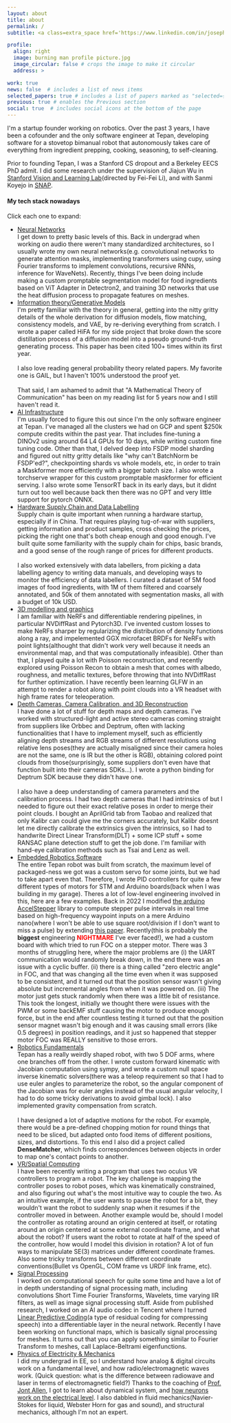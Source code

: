 ```yaml
---
layout: about
title: about
permalink: /
subtitle: <a class=extra_space href='https://www.linkedin.com/in/joseph-junzhe-zhu-38023113b/'>Linkedin</a> <a class=extra_space href='https://scholar.google.com/citations?user=ss3SR9YAAAAJ&hl=en'>Google Scholar</a> <a class=extra_space href='https://github.com/JunzheJosephZhu'>Github</a> <a href=# class="collapsible extra_space">Wechat</a> <a class="content">josephz2000</a> 

profile:
  align: right
  image: burning man profile picture.jpg
  image_circular: false # crops the image to make it circular
  address: >

work: true
news: false  # includes a list of news items
selected_papers: true # includes a list of papers marked as "selected={true}"
previous: true # enables the Previous section
social: true  # includes social icons at the bottom of the page
---
```

I'm a startup founder working on robotics. Over the past 3 years, I have been a cofounder and the only software engineer at Tepan, developing software for a stovetop bimanual robot that autonomously takes care of everything from ingredient prepping, cooking, seasoning, to self-cleaning.

Prior to founding Tepan, I was a Stanford CS dropout and a Berkeley EECS PhD admit. I did some research under the supervision of Jiajun Wu in <a href="https://svl.stanford.edu/">Stanford Vision and Learning Lab</a>(directed by Fei-Fei Li), and with Sanmi Koyejo in <a href="https://ilwiki.stanford.edu/doku.php?id=snap-servers:snap-servers">SNAP</a>.

#### My tech stack nowadays
 Click each one to expand:
- <a href="#neural-networks" class="collapsible">Neural Networks</a>
  <span class="content" style=""><br>
  I get down to pretty basic levels of this. Back in undergrad when working on audio there weren't many standardized architectures, so I usually wrote my own neural networks(e.g. convolutional networks to generate attention masks, implementing transformers using cupy, using Fourier transforms to implement convolutions, recursive RNNs, inference for WaveNets). Recently, things I've been doing include making a custom promptable segmentation model for food ingredients based on ViT Adapter in Detectron2, and training 3D networks that use the heat diffusion process to propagate features on meshes. 
  <br></span>
- <a href="#generative-models" class="collapsible">Information theory/Generative Models</a>
  <span class="content" style=""><br>
  I'm pretty familiar with the theory in general, getting into the nitty gritty details of the whole derivation for diffusion models, flow matching, consistency models, and VAE, by re-deriving everything from scratch. I wrote a paper called HiFA for my side project that broke down the score distillation process of a diffusion model into a pseudo ground-truth generating process. This paper has been cited 100+ times within its first year.
  <br><br>
  I also love reading general probability theory related papers. My favorite one is GAIL, but I haven't 100% understood the proof yet.
  <br><br>
  That said, I am ashamed to admit that "A Mathematical Theory of Communication" has been on my reading list for 5 years now and I still haven't read it.
  <br></span>
- <a href="#ai-infra" class="collapsible">AI Infrastructure</a>
  <span class="content" style=""><br>
  I'm usually forced to figure this out since I'm the only software engineer at Tepan. I've managed all the clusters we had on GCP and spent $250k compute credits within the past year. That includes fine-tuning a DINOv2 using around 64 L4 GPUs for 10 days, while writing custom fine tuning code. Other than that, I delved deep into FSDP model sharding and figured out nitty gritty details like "why can't BatchNorm be FSDP'ed?", checkpointing shards vs whole models, etc, in order to train a Maskformer more efficiently with a bigger batch size. I also wrote a torchserve wrapper for this custom promptable maskformer for efficient serving. I also wrote some TensorRT back in its early days, but it didnt turn out too well because back then there was no GPT and very little support for pytorch ONNX.
  <br></span>
- <a href="#supply-chain" class="collapsible">Hardware Supply Chain and Data Labelling</a>
  <span class="content" style=""><br>
  Supply chain is quite important when running a hardware startup, especially if in China. That requires playing tug-of-war with suppliers, getting information and product samples, cross checking the prices, picking the right one that's both cheap enough and good enough. I've built quite some familiarity with the supply chain for chips, basic brands, and a good sense of the rough range of prices for different products.
  <br><br>
  I also worked extensively with data labellers, from picking a data labelling agency to writing data manuals, and developing ways to monitor the efficiency of data labellers. I curated a dataset of 5M food images of food ingredients, with 1M of them filtered and coarsely annotated, and 50k of them annotated with segmentation masks, all with a budget of 10k USD.
  <br></span>
- <a href="#3d-modelling" class="collapsible">3D modelling and graphics</a>
  <span class="content" style=""><br>
  I am familiar with NeRFs and differentiable rendering pipelines, in particular NVDiffRast and Pytorch3D. I've invented custom losses to make NeRFs sharper by regularizing the distribution of density functions along a ray, and impelemented GGX microfacet BRDFs for NeRFs with point lights(althought that didn't work very well because it needs an environmental map, and that was computationally infeasible). Other than that, I played quite a lot with Poisson reconstruction, and recently explored using Poisson Recon to obtain a mesh that comes with albedo, roughness, and metallic textures, before throwing that into NVDiffRast for further optimization. I have recently been learning GLFW in an attempt to render a robot along with point clouds into a VR headset with high frame rates for teleoperation.</span>
- <a href="#depth-cameras" class="collapsible">Depth Cameras, Camera Calibration, and 3D Reconstruction</a>
  <span class="content" style=""><br>
  I have done a lot of stuff for depth maps and depth cameras. I've worked with structured-light and active stereo cameras coming straight from suppliers like Orbbec and Deptrum, often with lacking functionalities that I have to implement myself, such as efficiently aligning depth streams and RGB streams of different resolutions using relative lens poses(they are actually misaligned since their camera holes are not the same, one is IR but the other is RGB), obtaining colored point clouds from those(surprisingly, some suppliers don't even have that function built into their cameras SDKs...). I wrote a python binding for Deptrum SDK because they didn't have one.
  <br><br>
  I also have a deep understanding of camera parameters and the calibration process. I had two depth cameras that I had intrinsics of but I needed to figure out their exact relative poses in order to merge their point clouds. I bought an AprilGrid tab from Taobao and realized that only Kalibr can could give me the corners accurately, but Kalibr doesnt let me directly calibrate the extrinsics given the intrinsics, so I had to handwrite Direct Linear Transform(DLT) + some ICP stuff + some RANSAC plane detection stuff to get the job done. I'm familiar with hand-eye calibration methods such as Tsai and Lenz as well.
  <br></span>
- <a href="#robotics-software" class="collapsible">Embedded Robotics Software</a>
  <span class="content" style=""><br>
  The entire Tepan robot was built from scratch, the maximum level of packaged-ness we got was a custom servo for some joints, but we had to take apart even that. Therefore, I wrote PID controllers for quite a few different types of motors for STM and Arduino boards(back when I was building in my garage). Theres a lot of low-level engineering involved in this, here are a few examples. Back in 2022 I modified <a href="https://www.airspayce.com/mikem/arduino/AccelStepper/">the arduino AccelStepper</a> library to compute stepper pulse intervals in real time based on high-frequency waypoint inputs on a mere Arduino nano(where I won't be able to use square root/division if I don't want to miss a pulse) by extending <a href="https://www.embedded.com/generate-stepper-motor-speed-profiles-in-real-time/">this paper</a>. Recently(this is probably the <b>biggest</b> engineering <b style="color: red;">NIGHTMARE</b> I've ever faced!), we had a custom board with which tried to run FOC on a stepper motor. There was 3 months of struggling here, where the major problems are (i) the UART communication would randomly break down, in the end there was an issue with a cyclic buffer. (ii) there is a thing called "zero electric angle" in FOC, and that was changing all the time even when it was supposed to be consistent, and it turned out that the position sensor wasn't giving absolute but incremental angles from when it was powered on. (iii) The motor just gets stuck randomly when there was a little bit of resistance. This took the longest, initially we thought there were issues with the PWM or some backEMF stuff causing the motor to produce enough force, but in the end after countless testing it turned out that the position sensor magnet wasn't big enough and it was causing small errors (like 0.5 degrees) in position readings, and it just so happened that stepper motor FOC was REALLY sensitive to those errors. 
  <br></span>
- <a href="#kinematics" class="collapsible">Robotics Fundamentals</a>
  <span class="content" style=""><br>Tepan has a really weirdly shaped robot, with two 5 DOF arms, where one branches off from the other. I wrote custom forward kinematic with Jacobian computation using sympy, and wrote a custom null space inverse kinematic solvers(there was a teleop requirement so that I had to use euler angles to parameterize the robot, so the angular component of the Jacobian was for euler angles instead of the usual angular velocity, I had to do some tricky derivations to avoid gimbal lock). I also implemented gravity compensation from scratch.
  <br><br>
  I have designed a lot of adaptive motions for the robot. For example, there would be a pre-defined chopping motion for round things that need to be sliced, but adapted onto food items of different positions, sizes, and distortions. To this end I also did a project called <b>DenseMatcher</b>, which finds correspondences between objects in order to map one's contact points to another.
  <br></span>
- <a href="#vr" class="collapsible">VR/Spatial Computing</a>
  <span class="content" style=""><br>
  I have been recently writing a program that uses two oculus VR controllers to program a robot. The key challenge is mapping the controller poses to robot poses, which was kinematically constrained, and also figuring out what's the most intuitive way to couple the two. As an intuitive example, if the user wants to pause the robot for a bit, they wouldn't want the robot to suddenly snap when it resumes if the controller moved in between. Another example would be, should I model the controller as rotating around an origin centered at itself, or rotating around an origin centered at some external coordinate frame, and what about the robot? If users want the robot to rotate at half of the speed of the controller, how would I model this division in rotation? A lot of fun ways to manipulate SE(3) matrices under different coordinate frames. Also some tricky transforms between different coordinate conventions(Bullet vs OpenGL, COM frame vs URDF link frame, etc).
  <br></span>
- <a href="#signal-processing" class="collapsible">Signal Processing</a>
  <span class="content" style=""><br>
  I worked on computational speech for quite some time and have a lot of in depth understanding of signal processing math, including convolutions Short Time Fourier Transforms, Wavelets, time varying IIR filters, as well as image signal processing stuff. Aside from published research, I worked on an AI audio codec in Tencent where I turned <a href="https://www.researchgate.net/publication/3999091_Code-excited_Linear_Prediction_CELP_High_Quality_Speech_at_Very_Low_Bit_Rates">Linear Predictive Coding</a>(a type of residual coding for compressing speech) into a differentiable layer in the neural network. Recently I have been working on functional maps, which is basically signal processing for meshes. It turns out that you can apply something similar to Fourier Transform to meshes, call Laplace-Beltrami eigenfunctions. 
  <br></span>
- <a href="#physics-of-electricity" class="collapsible">Physics of Electricity & Mechanics</a>
  <span class="content" style=""><br>
  I did my undergrad in EE, so I understand how analog & digital circuits work on a fundamental level, and how radio/electromagnetic waves work. (Quick question: what is the difference between radiowave and laser in terms of electromagnetic field?) Thanks to the coaching of <a href="https://math.illinois.edu/resources/department-resources/syllabus-math-487">Prof. Jont Allen</a>, I got to learn about dynamical system, and <a href="https://auditorymodels.org/index.php?n=Courses.ECE498-ECENeuroScience-S21">how neurons work on the electrical level</a>. I also dabbled in fluid mechanics(Navier-Stokes for liquid, Webster Horn for gas and sound), and structural mechanics, although I'm not an expert.
  <br></span>
